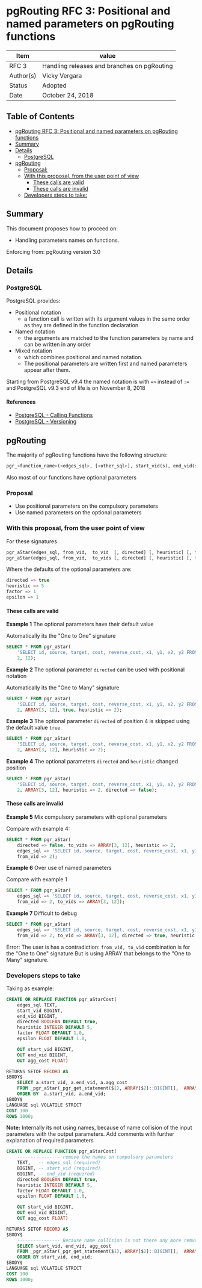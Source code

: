 # pgRouting RFC 3: Positional and named parameters on pgRouting functions

| Item | value
| --- | ---
| RFC 3 | Handling releases and branches on pgRouting
| Author(s) | Vicky Vergara
| Status | Adopted
| Date | October 24, 2018

## Table of Contents

* [pgRouting RFC 3: Positional and named parameters on pgRouting functions](#pgrouting-rfc-3-positional-and-named-parameters-on-pgrouting-functions)
* [Summary](#summary)
* [Details](#details)
  * [PostgreSQL](#postgresql)
* [pgRouting](#pgrouting)
  * [Proposal:](#proposal)
  * [With this proposal, from the user point of view](#with-this-proposal-from-the-user-point-of-view)
    * [These calls are valid](#these-calls-are-valid)
    * [These calls are invalid](#these-calls-are-invalid)
  * [Developers steps to take:](#developers-steps-to-take)

## Summary

This document proposes how to proceed on:

* Handling parameters names on functions.

Enforcing from: pgRouting version 3.0

## Details

### PostgreSQL

PostgreSQL provides:

* Positional notation
  * a function call is written with its argument values in the same order as they are defined in the function declaration
* Named notation
  * the arguments are matched to the function parameters by name and can be written in any order
* Mixed notation
  * which combines positional and named notation.
  * The positional parameters are written first and named parameters appear after them.

Starting from PostgreSQL v9.4 the named notation is with `=>` instead of `:=` and
PostgreSQL v9.3 end of life is on November 8, 2018

#### References

* [PostgreSQL - Calling Functions](https://www.postgresql.org/docs/current/static/sql-syntax-calling-funcs.html)
* [PostgreSQL - Versioning](https://www.postgresql.org/support/versioning)

## pgRouting

The majority of pgRouting functions have the following structure:

```sql
pgr_<function_name>(<edges_sql>, [<other_sql>], start_vid(s), end_vid(s), <optional_parameters>)
```

Also most of our functions have optional parameters

### Proposal

* Use positional parameters on the compulsory parameters
* Use named parameters on the optional parameters

### With this proposal, from the user point of view

For these signatures

```sql
pgr_aStar(edges_sql, from_vid,  to_vid  [, directed] [, heuristic] [, factor] [, epsilon])
pgr_aStar(edges_sql, from_vid,  to_vids [, directed] [, heuristic] [, factor] [, epsilon])
```

Where the defaults of the optional parameters are:

```sql
directed => true
heuristic => 5
factor => 1
epsilon => 1
```

#### These calls are valid

**Example 1** The optional parameters have their default value

Automatically its the "One to One" signature

```sql
SELECT * FROM pgr_aStar(
    'SELECT id, source, target, cost, reverse_cost, x1, y1, x2, y2 FROM edge_table',
    2, 12);
```

**Example 2** The optional parameter `directed` can be used with positional notation

Automatically its the "One to Many" signature

```sql
SELECT * FROM pgr_aStar(
    'SELECT id, source, target, cost, reverse_cost, x1, y1, x2, y2 FROM edge_table',
    2, ARRAY[3, 12], true, heuristic => 2);
```

**Example 3** The optional parameter `directed` of position 4 is skipped using the default value `true`

```sql
SELECT * FROM pgr_aStar(
    'SELECT id, source, target, cost, reverse_cost, x1, y1, x2, y2 FROM edge_table',
    2, ARRAY[3, 12], heuristic => 2);
```

**Example 4** The optional parameters `directed` and `heuristic` changed position

```sql
SELECT * FROM pgr_aStar(
    'SELECT id, source, target, cost, reverse_cost, x1, y1, x2, y2 FROM edge_table',
    2, ARRAY[3, 12], heuristic => 2, directed => false);
```

#### These calls are invalid

**Example 5** Mix compulsory parameters with optional parameters

Compare with example 4:

```sql
SELECT * FROM pgr_aStar(
    directed => false, to_vids => ARRAY[3, 12], heuristic => 2,
    edges_sql => 'SELECT id, source, target, cost, reverse_cost, x1, y1, x2, y2 FROM edge_table',
    from_vid => 2);
```

**Example 6** Over use of named parameters

Compare with example 1

```sql
SELECT * FROM pgr_aStar(
    edges_sql => 'SELECT id, source, target, cost, reverse_cost, x1, y1, x2, y2 FROM edge_table',
    from_vid => 2, to_vids => ARRAY[3, 12]);
```

**Example 7** Difficult to debug

```sql
SELECT * FROM pgr_aStar(
    edges_sql => 'SELECT id, source, target, cost, reverse_cost, x1, y1, x2, y2 FROM edge_table',
    from_vid => 2, to_vid => ARRAY[3, 12], directed => true, heuristic => 2);
```

Error: The user is has a contradiction:
`from_vid, to_vid` combination is for the "One to One" signature But is using ARRAY that belongs to the "One to Many" signature.

### Developers steps to take

Taking as example:

```sql
CREATE OR REPLACE FUNCTION pgr_aStarCost(
    edges_sql TEXT,
    start_vid BIGINT,
    end_vid BIGINT,
    directed BOOLEAN DEFAULT true,
    heuristic INTEGER DEFAULT 5,
    factor FLOAT DEFAULT 1.0,
    epsilon FLOAT DEFAULT 1.0,

    OUT start_vid BIGINT,
    OUT end_vid BIGINT,
    OUT agg_cost FLOAT)

RETURNS SETOF RECORD AS
$BODY$
    SELECT a.start_vid, a.end_vid, a.agg_cost
    FROM _pgr_aStar(_pgr_get_statement($1), ARRAY[$2]::BIGINT[],  ARRAY[$3]::BIGINT[], $4, $5, $6::FLOAT, $7::FLOAT, true) AS a
    ORDER BY  a.start_vid, a.end_vid;
$BODY$
LANGUAGE sql VOLATILE STRICT
COST 100
ROWS 1000;
```

**Note:** Internally its not using names, because of name collision of the input parameters with the output parameters. Add comments with further explanation of required parameters

```sql
CREATE OR REPLACE FUNCTION pgr_aStarCost(
    ---------------- remove the names on compulsory parameters
    TEXT,   -- edges_sql (required)
    BIGINT, -- start_vid (required)
    BIGINT, -- end_vid (required)
    directed BOOLEAN DEFAULT true,
    heuristic INTEGER DEFAULT 5,
    factor FLOAT DEFAULT 1.0,
    epsilon FLOAT DEFAULT 1.0,

    OUT start_vid BIGINT,
    OUT end_vid BIGINT,
    OUT agg_cost FLOAT)

RETURNS SETOF RECORD AS
$BODY$
    ---------------- Because name collision is not there any more remve the  `a.` and the `AS a`
    SELECT start_vid, end_vid, agg_cost
    FROM _pgr_aStar(_pgr_get_statement($1), ARRAY[$2]::BIGINT[],  ARRAY[$3]::BIGINT[], $4, $5, $6::FLOAT, $7::FLOAT, true)
    ORDER BY start_vid, end_vid;
$BODY$
LANGUAGE sql VOLATILE STRICT
COST 100
ROWS 1000;
```
